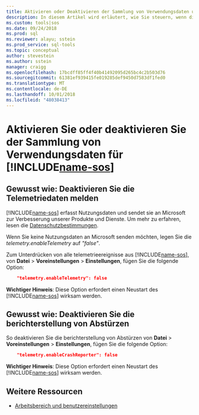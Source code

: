 ```yaml
---
title: Aktivieren oder Deaktivieren der Sammlung von Verwendungsdaten und Absturzberichte für Azure Data Studio | Microsoft-Dokumentation
description: In diesem Artikel wird erläutert, wie Sie steuern, wenn die nutzungs- und Absturzberichten Berichtsdaten gesammelt und an Microsoft gesendet.
ms.custom: tools|sos
ms.date: 09/24/2018
ms.prod: sql
ms.reviewer: alayu; sstein
ms.prod_service: sql-tools
ms.topic: conceptual
author: stevestein
ms.author: sstein
manager: craigg
ms.openlocfilehash: 17bcdff85ff4f40b41492095d265bc4c2b503d76
ms.sourcegitcommit: 61381ef939415fe019285def9450d7583df1fed0
ms.translationtype: MT
ms.contentlocale: de-DE
ms.lasthandoff: 10/01/2018
ms.locfileid: "48038413"
---
```

# <a name="enable-or-disable-usage-data-collection-for-includename-sosincludesname-sos-shortmd"></a>Aktivieren Sie oder deaktivieren Sie der Sammlung von Verwendungsdaten für [!INCLUDE[name-sos](../includes/name-sos-short.md)]

## <a name="how-to-disable-telemetry-reporting"></a>Gewusst wie: Deaktivieren Sie die Telemetriedaten melden

[!INCLUDE[name-sos](../includes/name-sos-short.md)] erfasst Nutzungsdaten und sendet sie an Microsoft zur Verbesserung unserer Produkte und Dienste. Um mehr zu erfahren, lesen die [Datenschutzbestimmungen](https://go.microsoft.com/fwlink/?LinkID=528096&clcid=0x409).

Wenn Sie keine Nutzungsdaten an Microsoft senden möchten, legen Sie die *telemetry.enableTelemetry* auf *"false"*.

Zum Unterdrücken von alle telemetrieereignisse aus [!INCLUDE[name-sos](../includes/name-sos-short.md)], von **Datei** > **Voreinstellungen** > **Einstellungen**, fügen Sie die folgende Option:

```json
    "telemetry.enableTelemetry": false
```

**Wichtiger Hinweis**: Diese Option erfordert einen Neustart des [!INCLUDE[name-sos](../includes/name-sos-short.md)] wirksam werden. 

## <a name="how-to-disable-crash-reporting"></a>Gewusst wie: Deaktivieren Sie die berichterstellung von Abstürzen

So deaktivieren Sie die berichterstellung von Abstürzen von **Datei** > **Voreinstellungen** > **Einstellungen**, fügen Sie die folgende Option:

```json
    "telemetry.enableCrashReporter": false
```

**Wichtiger Hinweis**: Diese Option erfordert einen Neustart des [!INCLUDE[name-sos](../includes/name-sos-short.md)] wirksam werden.

## <a name="additional-resources"></a>Weitere Ressourcen
- [Arbeitsbereich und benutzereinstellungen](settings.md)
